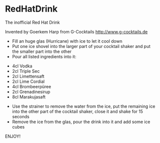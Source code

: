 # RedHatDrink
The inofficial Red Hat Drink

Invented by Goerkem Harp from G-Cocktails http://www.g-cocktails.de

* Fill an huge glas (Hurricane) with ice to let it cool down
* Put one ice shovel into the larger part of your cocktail shaker and put the smaller part into the other
* Pour all listed ingredients into it:

- 4cl Vodka
- 2cl Triple Sec
- 2cl Limettensaft
- 2cl Lime Cordial
- 4cl Brombeerpüree
- 2cl Grenadinesirup
- 8cl Marakujasaft

* Use the strainer to remove the water from the ice, put the remaining ice into the other part of the cocktail shaker, close it and shake for 15 seconds
* Remove the ice from the glas, pour the drink into it and add some ice cubes

ENJOY!
